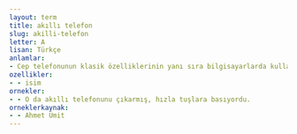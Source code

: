 ```yaml
---
layout: term
title: akıllı telefon
slug: akilli-telefon
letter: A
lisan: Türkçe
anlamlar:
- Cep telefonunun klasik özelliklerinin yanı sıra bilgisayarlarda kullanılan uygulamaları da içinde barındıran telefon
ozellikler:
- - isim
ornekler:
- - O da akıllı telefonunu çıkarmış, hızla tuşlara basıyordu.
orneklerkaynak:
- - Ahmet Ümit
---
```

